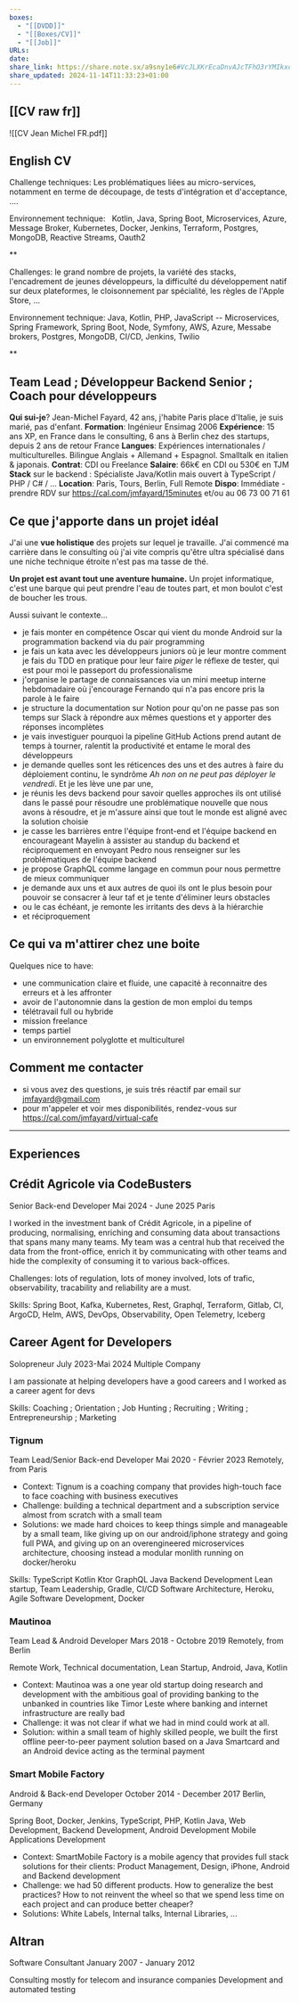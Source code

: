 ```yaml
---
boxes:
  - "[[DVDD]]"
  - "[[Boxes/CV]]"
  - "[[Job]]"
URLs: 
date: 
share_link: https://share.note.sx/a9sny1e6#VcJLXKrEcaDnvAJcTFhO3rYMIkxoxOgygwbCgWQnZ5s
share_updated: 2024-11-14T11:33:23+01:00
---
```

## [[CV raw fr]]
![[CV Jean Michel FR.pdf]]

## English CV


Challenge techniques: Les problématiques liées au micro-services, notamment en terme de découpage, de tests d'intégration et d'acceptance, ....

Environnement technique:   Kotlin, Java, Spring Boot, Microservices, Azure, Message Broker, Kubernetes, Docker, Jenkins, Terraform, Postgres, MongoDB, Reactive Streams, Oauth2

**

Challenges: le grand nombre de projets, la variété des stacks, l'encadrement de jeunes développeurs, la difficulté du développement natif sur deux plateformes, le cloisonnement par spécialité, les règles de l'Apple Store, ...

Environnement technique: Java, Kotlin, PHP, JavaScript -- Microservices, Spring Framework, Spring Boot, Node, Symfony, AWS, Azure, Messabe brokers, Postgres, MongoDB, CI/CD, Jenkins, Twilio

  
**
## Team Lead ; Développeur Backend Senior ; Coach pour développeurs

**Qui sui-je**? Jean-Michel Fayard, 42 ans, j'habite Paris place d'Italie, je suis marié, pas d'enfant.
**Formation**: Ingénieur Ensimag 2006
**Expérience**: 15 ans XP, en France dans le consulting, 6 ans à Berlin chez des startups, depuis 2 ans de retour France
**Langues**: Expériences internationales / multiculturelles. Bilingue Anglais + Allemand + Espagnol. Smalltalk en italien & japonais.
**Contrat**: CDI ou Freelance
**Salaire**: 66k€ en CDI ou 530€ en TJM
**Stack** sur le backend : Spécialiste Java/Kotlin mais ouvert à TypeScript / PHP / C# / ...
**Location**: Paris, Tours, Berlin, Full Remote
**Dispo**: Immédiate - prendre RDV sur https://cal.com/jmfayard/15minutes et/ou au 06 73 00 71 61

## Ce que j'apporte dans un projet idéal

J'ai une **vue holistique** des projets sur lequel je travaille. J'ai commencé ma carrière dans le consulting où j'ai vite compris qu'être ultra spécialisé dans une niche technique étroite n'est pas ma tasse de thé. 

**Un projet est avant tout une aventure humaine.**
Un projet informatique, c'est une barque qui peut prendre l'eau de toutes part, et mon boulot c'est de boucher les trous.

Aussi suivant le contexte...
- je fais monter en compétence Oscar qui vient du monde Android sur la programmation backend via du pair programming
- je fais un kata avec les développeurs juniors où je leur montre comment je fais du TDD en pratique pour leur faire *piger* le réflexe de tester, qui est pour moi le passeport du professionalisme
- j'organise le partage de connaissances via un mini meetup interne hebdomadaire où j'encourage Fernando qui n'a pas encore pris la parole à le faire
- je structure la documentation sur Notion pour qu'on ne passe pas son temps sur Slack à répondre aux mêmes questions et y apporter des réponses incomplètes
- je vais investiguer pourquoi la pipeline GitHub Actions prend autant de temps à tourner, ralentit la productivité et entame le moral des développeurs
- je demande quelles sont les réticences des uns et des autres à faire du déploiement continu, le syndrôme *Ah non on ne peut pas déployer le vendredi*. Et je les lève une par une,
- je réunis les devs backend pour savoir quelles approches ils ont utilisé dans le passé pour résoudre une problématique nouvelle que nous avons à résoudre, et je m'assure ainsi que tout le monde est aligné avec la solution choisie
- je casse les barrières entre l'équipe front-end et l'équipe backend en encourageant Mayelin à assister au standup du backend et réciproquement en envoyant Pedro nous renseigner sur les problématiques de l'équipe backend
- je propose GraphQL comme langage en commun pour nous permettre de mieux communiquer
- je demande aux uns et aux autres de quoi ils ont le plus besoin pour pouvoir se consacrer à leur taf et je tente d'éliminer leurs obstacles
- ou le cas échéant, je remonte les irritants des devs à la hiérarchie 
- et réciproquement

## Ce qui va m'attirer chez une boite

Quelques nice to have:

- une communication claire et fluide, une capacité à reconnaitre des erreurs et à les affronter
- avoir de l'autonomnie dans la gestion de mon emploi du temps
- télétravail full ou hybride
- mission freelance
- temps partiel
- un environnement polyglotte et multiculturel

## Comment me contacter

- si vous avez des questions, je suis trés réactif par email sur jmfayard@gmail.com 
- pour m'appeler et voir mes disponibilités, rendez-vous sur https://cal.com/jmfayard/virtual-cafe


----

## Experiences

## Crédit Agricole via CodeBusters
Senior Back-end Developer
Mai 2024 - June 2025
Paris

I worked in the investment bank of Crédit Agricole, in a pipeline of producing, normalising, enriching and consuming data about transactions that spans many many teams. 
My team was a central hub that received the data from the front-office, enrich it by communicating with other teams and hide the complexity of consuming it to various back-offices. 

Challenges: lots of regulation, lots of money involved, lots of trafic, observability, tracability and reliability are a must.

Skills: Spring Boot, Kafka, Kubernetes, Rest, Graphql, Terraform, Gitlab, CI, ArgoCD, Helm, AWS, DevOps, Observability, Open Telemetry, Iceberg
## Career Agent for Developers
Solopreneur
July 2023-Mai 2024
Multiple Company

I am passionate at helping developers have a good careers and I worked as a career agent for devs

Skills: Coaching ; Orientation ; Job Hunting ; Recruiting ; Writing ; Entrepreneurship ; Marketing

### Tignum
Team Lead/Senior Back-end Developer
Mai 2020 - Février 2023
Remotely, from Paris

- Context: Tignum is a coaching company that provides high-touch face to face coaching with business executives
- Challenge: building a technical department and a subscription service almost from scratch with a small team
- Solutions: we made hard choices to keep things simple and manageable by a small team, like giving up on our android/iphone strategy and going full PWA, and giving up on an overengineered microservices architecture, choosing instead a modular monlith running on docker/heroku

Skills: TypeScript Kotlin Ktor GraphQL Java Backend Development Lean startup, Team Leadership, Gradle, CI/CD Software Architecture, Heroku, Agile Software Development, Docker


### Mautinoa
Team Lead & Android Developer
Mars 2018 - Octobre 2019
Remotely, from Berlin

Remote Work, Technical documentation, Lean Startup, Android, Java, Kotlin


- Context: Mautinoa was a one year old startup doing research and development with the ambitious goal of providing banking to the unbanked in countries like Timor Leste where banking and internet infrastructure are really bad
- Challenge: it was not clear if what we had in mind could work at all. 
- Solution: within a small team of highly skilled people, we built the first offline peer-to-peer payment solution based on a Java Smartcard and an Android device acting as the terminal payment

### Smart Mobile Factory
Android & Back-end Developer
October 2014 - December 2017
Berlin, Germany

Spring Boot, Docker, Jenkins, TypeScript, PHP, Kotlin
Java, Web Development, Backend Development, Android Development
Mobile Applications Development

- Context: SmartMobile Factory is a mobile agency that provides full stack solutions for their clients: Product Management, Design, iPhone, Android and Backend development
- Challenge: we had 50 different products. How to generalize the best practices? How to not reinvent the wheel so that we spend less time on each project and can produce better cheaper?
- Solutions: White Labels, Internal talks, Internal Libraries, ...

## Altran
Software Consultant
January 2007 - January 2012

Consulting mostly for telecom and insurance companies
Development and automated testing


